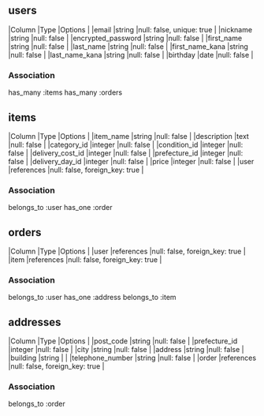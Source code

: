 ## users

|Column               |Type     |Options                     |
|email                |string   |null: false, unique: true   |
|nickname             |string   |null: false                 |
|encrypted_password   |string   |null: false                 |
|first_name           |string   |null: false                 |
|last_name            |string   |null: false                 |
|first_name_kana      |string   |null: false                 |
|last_name_kana       |string   |null: false                 |
|birthday             |date     |null: false                 |

### Association
has_many :items
has_many :orders



## items

|Column               |Type         |Options                         |
|item_name            |string       |null: false                     |
|description          |text         |null: false                     |
|category_id          |integer      |null: false                     |
|condition_id         |integer      |null: false                     |
|delivery_cost_id     |integer      |null: false                     |
|prefecture_id        |integer      |null: false                     |
|delivery_day_id      |integer      |null: false                     |
|price                |integer      |null: false                     |
|user                 |references   |null: false, foreign_key: true  |

### Association
belongs_to :user
has_one    :order


## orders

|Column               |Type         |Options                         |
|user                 |references   |null: false, foreign_key: true  |
|item                 |references   |null: false, foreign_key: true  |

### Association
belongs_to :user
has_one    :address
belongs_to :item



## addresses

|Column               |Type         |Options                        |
|post_code            |string       |null: false                    |
|prefecture_id        |integer      |null: false                    |
|city                 |string       |null: false                    |
|address              |string       |null: false                    |
|building             |string       |                               |
|telephone_number     |string       |null: false                    |
|order                |references   |null: false, foreign_key: true |

### Association
belongs_to :order